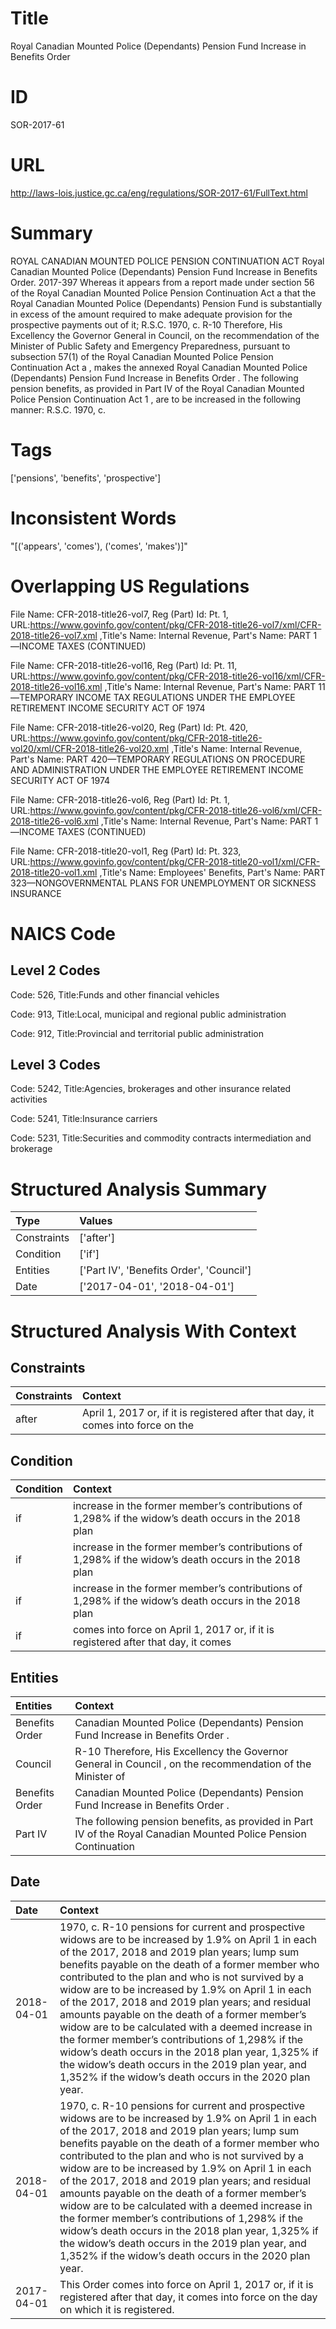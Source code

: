 # Title
Royal Canadian Mounted Police (Dependants) Pension Fund Increase in Benefits Order


# ID
SOR-2017-61

# URL
http://laws-lois.justice.gc.ca/eng/regulations/SOR-2017-61/FullText.html


# Summary
ROYAL CANADIAN MOUNTED POLICE PENSION CONTINUATION ACT Royal Canadian Mounted Police (Dependants) Pension Fund Increase in Benefits Order.
2017-397 Whereas it appears from a report made under section 56 of the  Royal Canadian Mounted Police Pension Continuation Act a  that the Royal Canadian Mounted Police (Dependants) Pension Fund is substantially in excess of the amount required to make adequate provision for the prospective payments out of it; R.S.C. 1970, c.
R-10 Therefore, His Excellency the Governor General in Council, on the recommendation of the Minister of Public Safety and Emergency Preparedness, pursuant to subsection 57(1) of the  Royal Canadian Mounted Police Pension Continuation Act a , makes the annexed  Royal Canadian Mounted Police (Dependants) Pension Fund Increase in Benefits Order .
The following pension benefits, as provided in Part IV of the  Royal Canadian Mounted Police Pension Continuation Act 1 , are to be increased in the following manner: R.S.C. 1970, c.


# Tags
['pensions', 'benefits', 'prospective']


# Inconsistent Words
"[('appears', 'comes'), ('comes', 'makes')]"


# Overlapping US Regulations
File Name: CFR-2018-title26-vol7, Reg (Part) Id: Pt. 1, URL:https://www.govinfo.gov/content/pkg/CFR-2018-title26-vol7/xml/CFR-2018-title26-vol7.xml
,Title's Name: Internal Revenue, Part's Name: PART 1—INCOME TAXES (CONTINUED)

File Name: CFR-2018-title26-vol16, Reg (Part) Id: Pt. 11, URL:https://www.govinfo.gov/content/pkg/CFR-2018-title26-vol16/xml/CFR-2018-title26-vol16.xml
,Title's Name: Internal Revenue, Part's Name: PART 11—TEMPORARY INCOME TAX REGULATIONS UNDER THE EMPLOYEE RETIREMENT INCOME SECURITY ACT OF 1974

File Name: CFR-2018-title26-vol20, Reg (Part) Id: Pt. 420, URL:https://www.govinfo.gov/content/pkg/CFR-2018-title26-vol20/xml/CFR-2018-title26-vol20.xml
,Title's Name: Internal Revenue, Part's Name: PART 420—TEMPORARY REGULATIONS ON PROCEDURE AND ADMINISTRATION UNDER THE EMPLOYEE RETIREMENT INCOME SECURITY ACT OF 1974

File Name: CFR-2018-title26-vol6, Reg (Part) Id: Pt. 1, URL:https://www.govinfo.gov/content/pkg/CFR-2018-title26-vol6/xml/CFR-2018-title26-vol6.xml
,Title's Name: Internal Revenue, Part's Name: PART 1—INCOME TAXES (CONTINUED)

File Name: CFR-2018-title20-vol1, Reg (Part) Id: Pt. 323, URL:https://www.govinfo.gov/content/pkg/CFR-2018-title20-vol1/xml/CFR-2018-title20-vol1.xml
,Title's Name: Employees' Benefits, Part's Name: PART 323—NONGOVERNMENTAL PLANS FOR UNEMPLOYMENT OR SICKNESS INSURANCE




# NAICS Code
## Level 2 Codes
Code: 526, Title:Funds and other financial vehicles

Code: 913, Title:Local, municipal and regional public administration

Code: 912, Title:Provincial and territorial public administration




## Level 3 Codes
Code: 5242, Title:Agencies, brokerages and other insurance related activities

Code: 5241, Title:Insurance carriers

Code: 5231, Title:Securities and commodity contracts intermediation and brokerage







# Structured Analysis Summary
| Type        | Values                                   |
|:------------|:-----------------------------------------|
| Constraints | ['after']                                |
| Condition   | ['if']                                   |
| Entities    | ['Part IV', 'Benefits Order', 'Council'] |
| Date        | ['2017-04-01', '2018-04-01']             |


# Structured Analysis With Context
 


## Constraints
| Constraints   | Context                                                                          |
|:--------------|:---------------------------------------------------------------------------------|
| after         | April 1, 2017 or, if it is registered after that day, it comes into force on the |


## Condition
| Condition   | Context                                                                                              |
|:------------|:-----------------------------------------------------------------------------------------------------|
| if          | increase in the former member’s contributions of 1,298% if the widow’s death occurs in the 2018 plan |
| if          | increase in the former member’s contributions of 1,298% if the widow’s death occurs in the 2018 plan |
| if          | increase in the former member’s contributions of 1,298% if the widow’s death occurs in the 2018 plan |
| if          | comes into force on April 1, 2017 or, if it is registered after that day, it comes                   |


## Entities
| Entities       | Context                                                                                                           |
|:---------------|:------------------------------------------------------------------------------------------------------------------|
| Benefits Order | Canadian Mounted Police (Dependants) Pension Fund Increase in Benefits Order .                                    |
| Council        | R-10 Therefore, His Excellency the Governor General in Council , on the recommendation of the Minister of         |
| Benefits Order | Canadian Mounted Police (Dependants) Pension Fund Increase in Benefits Order  .                                   |
| Part IV        | The following pension benefits, as provided in  Part IV of the Royal Canadian Mounted Police Pension Continuation |


## Date
| Date       | Context                                                                                                                                                                                                                                                                                                                                                                                                                                                                                                                                                                                                                                                                                                   |
|:-----------|:----------------------------------------------------------------------------------------------------------------------------------------------------------------------------------------------------------------------------------------------------------------------------------------------------------------------------------------------------------------------------------------------------------------------------------------------------------------------------------------------------------------------------------------------------------------------------------------------------------------------------------------------------------------------------------------------------------|
| 2018-04-01 | 1970, c. R-10 pensions for current and prospective widows are to be increased by 1.9% on April 1 in each of the 2017, 2018 and 2019 plan years; lump sum benefits payable on the death of a former member who contributed to the plan and who is not survived by a widow are to be increased by 1.9% on April 1 in each of the 2017, 2018 and 2019 plan years; and residual amounts payable on the death of a former member’s widow are to be calculated with a deemed increase in the former member’s contributions of 1,298% if the widow’s death occurs in the 2018 plan year, 1,325% if the widow’s death occurs in the 2019 plan year, and 1,352% if the widow’s death occurs in the 2020 plan year. |
| 2018-04-01 | 1970, c. R-10 pensions for current and prospective widows are to be increased by 1.9% on April 1 in each of the 2017, 2018 and 2019 plan years; lump sum benefits payable on the death of a former member who contributed to the plan and who is not survived by a widow are to be increased by 1.9% on April 1 in each of the 2017, 2018 and 2019 plan years; and residual amounts payable on the death of a former member’s widow are to be calculated with a deemed increase in the former member’s contributions of 1,298% if the widow’s death occurs in the 2018 plan year, 1,325% if the widow’s death occurs in the 2019 plan year, and 1,352% if the widow’s death occurs in the 2020 plan year. |
| 2017-04-01 | This Order comes into force on April 1, 2017 or, if it is registered after that day, it comes into force on the day on which it is registered.                                                                                                                                                                                                                                                                                                                                                                                                                                                                                                                                                            |


